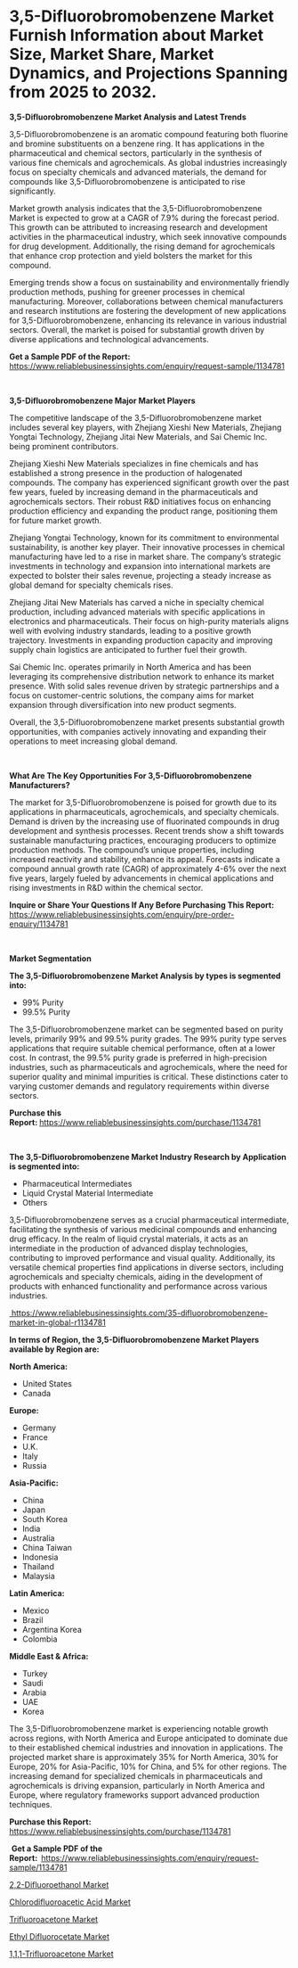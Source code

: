 <p><h1>3,5-Difluorobromobenzene Market Furnish Information about Market Size, Market Share, Market Dynamics, and Projections Spanning from 2025 to 2032.</h1></p><p><strong>3,5-Difluorobromobenzene Market Analysis and Latest Trends</strong></p>
<p><p>3,5-Difluorobromobenzene is an aromatic compound featuring both fluorine and bromine substituents on a benzene ring. It has applications in the pharmaceutical and chemical sectors, particularly in the synthesis of various fine chemicals and agrochemicals. As global industries increasingly focus on specialty chemicals and advanced materials, the demand for compounds like 3,5-Difluorobromobenzene is anticipated to rise significantly.</p><p>Market growth analysis indicates that the 3,5-Difluorobromobenzene Market is expected to grow at a CAGR of 7.9% during the forecast period. This growth can be attributed to increasing research and development activities in the pharmaceutical industry, which seek innovative compounds for drug development. Additionally, the rising demand for agrochemicals that enhance crop protection and yield bolsters the market for this compound.</p><p>Emerging trends show a focus on sustainability and environmentally friendly production methods, pushing for greener processes in chemical manufacturing. Moreover, collaborations between chemical manufacturers and research institutions are fostering the development of new applications for 3,5-Difluorobromobenzene, enhancing its relevance in various industrial sectors. Overall, the market is poised for substantial growth driven by diverse applications and technological advancements.</p></p>
<p><strong>Get a Sample PDF of the Report:&nbsp;</strong> <a href="https://www.reliablebusinessinsights.com/enquiry/request-sample/1134781?utm_campaign=101&utm_medium=2&utm_source=Github&utm_content=ia&utm_term=25032025&utm_id=35-difluorobromobenzene">https://www.reliablebusinessinsights.com/enquiry/request-sample/1134781</a></p>
<p>&nbsp;</p>
<p><strong>3,5-Difluorobromobenzene Major Market Players</strong></p>
<p><p>The competitive landscape of the 3,5-Difluorobromobenzene market includes several key players, with Zhejiang Xieshi New Materials, Zhejiang Yongtai Technology, Zhejiang Jitai New Materials, and Sai Chemic Inc. being prominent contributors.</p><p>Zhejiang Xieshi New Materials specializes in fine chemicals and has established a strong presence in the production of halogenated compounds. The company has experienced significant growth over the past few years, fueled by increasing demand in the pharmaceuticals and agrochemicals sectors. Their robust R&D initiatives focus on enhancing production efficiency and expanding the product range, positioning them for future market growth.</p><p>Zhejiang Yongtai Technology, known for its commitment to environmental sustainability, is another key player. Their innovative processes in chemical manufacturing have led to a rise in market share. The company’s strategic investments in technology and expansion into international markets are expected to bolster their sales revenue, projecting a steady increase as global demand for specialty chemicals rises.</p><p>Zhejiang Jitai New Materials has carved a niche in specialty chemical production, including advanced materials with specific applications in electronics and pharmaceuticals. Their focus on high-purity materials aligns well with evolving industry standards, leading to a positive growth trajectory. Investments in expanding production capacity and improving supply chain logistics are anticipated to further fuel their growth.</p><p>Sai Chemic Inc. operates primarily in North America and has been leveraging its comprehensive distribution network to enhance its market presence. With solid sales revenue driven by strategic partnerships and a focus on customer-centric solutions, the company aims for market expansion through diversification into new product segments.</p><p>Overall, the 3,5-Difluorobromobenzene market presents substantial growth opportunities, with companies actively innovating and expanding their operations to meet increasing global demand.</p></p>
<p>&nbsp;</p>
<p><strong>What Are The Key Opportunities For 3,5-Difluorobromobenzene Manufacturers?</strong></p>
<p><p>The market for 3,5-Difluorobromobenzene is poised for growth due to its applications in pharmaceuticals, agrochemicals, and specialty chemicals. Demand is driven by the increasing use of fluorinated compounds in drug development and synthesis processes. Recent trends show a shift towards sustainable manufacturing practices, encouraging producers to optimize production methods. The compound’s unique properties, including increased reactivity and stability, enhance its appeal. Forecasts indicate a compound annual growth rate (CAGR) of approximately 4-6% over the next five years, largely fueled by advancements in chemical applications and rising investments in R&D within the chemical sector.</p></p>
<p><strong>Inquire or Share Your Questions If Any Before Purchasing This Report:</strong> <a href="https://www.reliablebusinessinsights.com/enquiry/pre-order-enquiry/1134781?utm_campaign=101&utm_medium=2&utm_source=Github&utm_content=ia&utm_term=25032025&utm_id=35-difluorobromobenzene">https://www.reliablebusinessinsights.com/enquiry/pre-order-enquiry/1134781</a></p>
<p>&nbsp;</p>
<p><strong>Market Segmentation</strong></p>
<p><strong>The 3,5-Difluorobromobenzene Market Analysis by types is segmented into:</strong></p>
<p><ul><li>99% Purity</li><li>99.5% Purity</li></ul></p>
<p><p>The 3,5-Difluorobromobenzene market can be segmented based on purity levels, primarily 99% and 99.5% purity grades. The 99% purity type serves applications that require suitable chemical performance, often at a lower cost. In contrast, the 99.5% purity grade is preferred in high-precision industries, such as pharmaceuticals and agrochemicals, where the need for superior quality and minimal impurities is critical. These distinctions cater to varying customer demands and regulatory requirements within diverse sectors.</p></p>
<p><strong>Purchase this Report:&nbsp;</strong><a href="https://www.reliablebusinessinsights.com/purchase/1134781?utm_campaign=101&utm_medium=2&utm_source=Github&utm_content=ia&utm_term=25032025&utm_id=35-difluorobromobenzene">https://www.reliablebusinessinsights.com/purchase/1134781</a></p>
<p>&nbsp;</p>
<p><strong>The 3,5-Difluorobromobenzene Market Industry Research by Application is segmented into:</strong></p>
<p><ul><li>Pharmaceutical Intermediates</li><li>Liquid Crystal Material Intermediate</li><li>Others</li></ul></p>
<p><p>3,5-Difluorobromobenzene serves as a crucial pharmaceutical intermediate, facilitating the synthesis of various medicinal compounds and enhancing drug efficacy. In the realm of liquid crystal materials, it acts as an intermediate in the production of advanced display technologies, contributing to improved performance and visual quality. Additionally, its versatile chemical properties find applications in diverse sectors, including agrochemicals and specialty chemicals, aiding in the development of products with enhanced functionality and performance across various industries.</p></p>
<p><a href="https://www.reliablebusinessinsights.com/35-difluorobromobenzene-market-in-global-r1134781?utm_campaign=101&utm_medium=2&utm_source=Github&utm_content=ia&utm_term=25032025&utm_id=35-difluorobromobenzene">&nbsp;https://www.reliablebusinessinsights.com/35-difluorobromobenzene-market-in-global-r1134781</a></p>
<p><strong>In terms of Region, the 3,5-Difluorobromobenzene Market Players available by Region are:</strong></p>
<p>
    <p> <strong> North America: </strong>
        <ul>
            <li>United States</li>
            <li>Canada</li>
        </ul>
        </p> 
    <p> <strong> Europe: </strong>
        <ul>
            <li>Germany</li>
            <li>France</li>
            <li>U.K.</li>
            <li>Italy</li>
            <li>Russia</li>
        </ul>
        </p> 
    <p> <strong> Asia-Pacific: </strong>
        <ul>
            <li>China</li>
            <li>Japan</li>
            <li>South Korea</li>
            <li>India</li>
            <li>Australia</li>
            <li>China Taiwan</li>
            <li>Indonesia</li>
            <li>Thailand</li>
            <li>Malaysia</li>
        </ul>
        </p> 
    <p> <strong> Latin America: </strong>
        <ul>
            <li>Mexico</li>
            <li>Brazil</li>
            <li>Argentina Korea</li>
            <li>Colombia</li>
        </ul>
        </p> 
    <p> <strong> Middle East & Africa: </strong>
        <ul>
            <li>Turkey</li>
            <li>Saudi</li>
            <li>Arabia</li>
            <li>UAE</li>
            <li>Korea</li>
        </ul>
    </p>
    </p>
<p><p>The 3,5-Difluorobromobenzene market is experiencing notable growth across regions, with North America and Europe anticipated to dominate due to their established chemical industries and innovation in applications. The projected market share is approximately 35% for North America, 30% for Europe, 20% for Asia-Pacific, 10% for China, and 5% for other regions. The increasing demand for specialized chemicals in pharmaceuticals and agrochemicals is driving expansion, particularly in North America and Europe, where regulatory frameworks support advanced production techniques.</p></p>
<p><strong>Purchase this Report: </strong><a href="https://www.reliablebusinessinsights.com/purchase/1134781?utm_campaign=101&utm_medium=2&utm_source=Github&utm_content=ia&utm_term=25032025&utm_id=35-difluorobromobenzene">https://www.reliablebusinessinsights.com/purchase/1134781</a></p>
<p>&nbsp;<strong>Get a Sample PDF of the Report:&nbsp;&nbsp;</strong><a href="https://www.reliablebusinessinsights.com/enquiry/request-sample/1134781?utm_campaign=101&utm_medium=2&utm_source=Github&utm_content=ia&utm_term=25032025&utm_id=35-difluorobromobenzene">https://www.reliablebusinessinsights.com/enquiry/request-sample/1134781</a></p>
<p><strong></strong></p>
<p><p><a href="https://github.com/bocksovers0r/Market-Research-Report-List-1/blob/main/22-difluoroethanol-market.md?utm_campaign=101&utm_medium=2&utm_source=Github&utm_content=ia&utm_term=25032025&utm_id=35-difluorobromobenzene">2,2-Difluoroethanol Market</a></p><p><a href="https://github.com/gambokaiohjr/Market-Research-Report-List-1/blob/main/chlorodifluoroacetic-acid-market.md?utm_campaign=101&utm_medium=2&utm_source=Github&utm_content=ia&utm_term=25032025&utm_id=35-difluorobromobenzene">Chlorodifluoroacetic Acid Market</a></p><p><a href="https://github.com/saimntamiki/Market-Research-Report-List-1/blob/main/trifluoroacetone-market.md?utm_campaign=101&utm_medium=2&utm_source=Github&utm_content=ia&utm_term=25032025&utm_id=35-difluorobromobenzene">Trifluoroacetone Market</a></p><p><a href="https://github.com/skoppmerlib9/Market-Research-Report-List-1/blob/main/ethyl-difluorocetate-market.md?utm_campaign=101&utm_medium=2&utm_source=Github&utm_content=ia&utm_term=25032025&utm_id=35-difluorobromobenzene">Ethyl Difluorocetate Market</a></p><p><a href="https://github.com/messonmengen75/Market-Research-Report-List-1/blob/main/111-trifluoroacetone-market.md?utm_campaign=101&utm_medium=2&utm_source=Github&utm_content=ia&utm_term=25032025&utm_id=35-difluorobromobenzene">1,1,1-Trifluoroacetone Market</a></p></p>